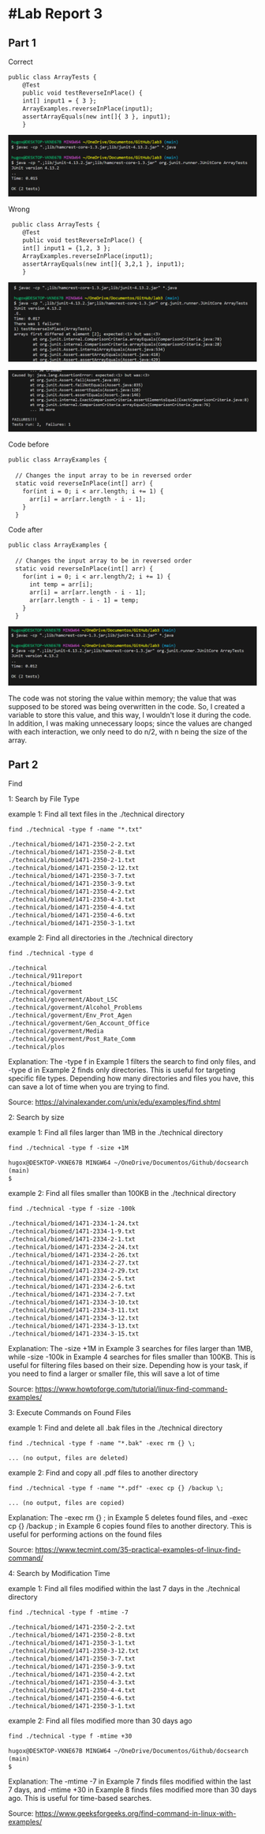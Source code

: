 #Lab Report 3
=========
Part 1
-------
Correct
```
public class ArrayTests {
	@Test 
	public void testReverseInPlace() {
    int[] input1 = { 3 };
    ArrayExamples.reverseInPlace(input1);
    assertArrayEquals(new int[]{ 3 }, input1);
	}
```

![Image](phlab3.1.png)


Wrong
```
 public class ArrayTests {
	@Test 
	public void testReverseInPlace() {
    int[] input1 = {1,2, 3 };
    ArrayExamples.reverseInPlace(input1);
    assertArrayEquals(new int[]{ 3,2,1 }, input1);
	}
```

![Image](phlab3.2.png)

![Image](phlab3.3.png)


Code before
```
public class ArrayExamples {

  // Changes the input array to be in reversed order
  static void reverseInPlace(int[] arr) {
    for(int i = 0; i < arr.length; i += 1) {
      arr[i] = arr[arr.length - i - 1];
    }
  }
```
  
Code after
```
public class ArrayExamples {

  // Changes the input array to be in reversed order
  static void reverseInPlace(int[] arr) {
    for(int i = 0; i < arr.length/2; i += 1) {
      int temp = arr[i];
      arr[i] = arr[arr.length - i - 1];
      arr[arr.length - i - 1] = temp;
    }
  }
```

![Image](phlab3.4.png)

The code was not storing the value within memory; the value that was supposed to be stored was being overwritten in the code. So, I created a variable to store this value, and this way, I wouldn't lose it during the code. In addition, I was making unnecessary loops; since the values are changed with each interaction, we only need to do n/2, with n being the size of the array.

Part 2
-------
Find

1: Search by File Type

example 1: Find all text files in the ./technical directory
```
find ./technical -type f -name "*.txt"
```
```
./technical/biomed/1471-2350-2-2.txt
./technical/biomed/1471-2350-2-8.txt
./technical/biomed/1471-2350-2-1.txt
./technical/biomed/1471-2350-2-12.txt
./technical/biomed/1471-2350-3-7.txt
./technical/biomed/1471-2350-3-9.txt
./technical/biomed/1471-2350-4-2.txt
./technical/biomed/1471-2350-4-3.txt
./technical/biomed/1471-2350-4-4.txt
./technical/biomed/1471-2350-4-6.txt
./technical/biomed/1471-2350-3-1.txt
```
example 2: Find all directories in the ./technical directory
```
find ./technical -type d
```
```
./technical
./technical/911report
./technical/biomed
./technical/goverment
./technical/goverment/About_LSC
./technical/goverment/Alcohol_Problems
./technical/goverment/Env_Prot_Agen
./technical/goverment/Gen_Account_Office
./technical/goverment/Media
./technical/goverment/Post_Rate_Comm
./technical/plos
```

Explanation: The -type f in Example 1 filters the search to find only files, and -type d in Example 2 finds only directories. This is useful for targeting specific file types. Depending how many directories and files you have, this can save a lot of time when you are trying to find.

Source: https://alvinalexander.com/unix/edu/examples/find.shtml

2: Search by size

example 1: Find all files larger than 1MB in the ./technical directory
```
find ./technical -type f -size +1M
```
```
hugox@DESKTOP-VKNE67B MINGW64 ~/OneDrive/Documentos/Github/docsearch (main)
$ 
```

example 2: Find all files smaller than 100KB in the ./technical directory
```
find ./technical -type f -size -100k
```
```
./technical/biomed/1471-2334-1-24.txt
./technical/biomed/1471-2334-1-9.txt
./technical/biomed/1471-2334-2-1.txt
./technical/biomed/1471-2334-2-24.txt
./technical/biomed/1471-2334-2-26.txt
./technical/biomed/1471-2334-2-27.txt
./technical/biomed/1471-2334-2-29.txt
./technical/biomed/1471-2334-2-5.txt
./technical/biomed/1471-2334-2-6.txt
./technical/biomed/1471-2334-2-7.txt
./technical/biomed/1471-2334-3-10.txt
./technical/biomed/1471-2334-3-11.txt
./technical/biomed/1471-2334-3-12.txt
./technical/biomed/1471-2334-3-13.txt
./technical/biomed/1471-2334-3-15.txt
```

Explanation: The -size +1M in Example 3 searches for files larger than 1MB, while -size -100k in Example 4 searches for files smaller than 100KB. This is useful for filtering files based on their size. Depending how is your task, if you need to find a larger or smaller file, this will save a lot of time

Source: https://www.howtoforge.com/tutorial/linux-find-command-examples/

3: Execute Commands on Found Files

example 1: Find and delete all .bak files in the ./technical directory
```
find ./technical -type f -name "*.bak" -exec rm {} \;
```

```
... (no output, files are deleted)
```

example 2: Find and copy all .pdf files to another directory
```
find ./technical -type f -name "*.pdf" -exec cp {} /backup \;
```

```
... (no output, files are copied)
```

Explanation: The -exec rm {} \; in Example 5 deletes found files, and -exec cp {} /backup \; in Example 6 copies found files to another directory. This is useful for performing actions on the found files

Source: https://www.tecmint.com/35-practical-examples-of-linux-find-command/

4: Search by Modification Time 

example 1: Find all files modified within the last 7 days in the ./technical directory
```
find ./technical -type f -mtime -7
```
```
./technical/biomed/1471-2350-2-2.txt
./technical/biomed/1471-2350-2-8.txt
./technical/biomed/1471-2350-3-1.txt
./technical/biomed/1471-2350-3-12.txt
./technical/biomed/1471-2350-3-7.txt
./technical/biomed/1471-2350-3-9.txt
./technical/biomed/1471-2350-4-2.txt
./technical/biomed/1471-2350-4-3.txt
./technical/biomed/1471-2350-4-4.txt
./technical/biomed/1471-2350-4-6.txt
./technical/biomed/1471-2350-3-1.txt
```

example 2: Find all files modified more than 30 days ago
```
find ./technical -type f -mtime +30
```
```
hugox@DESKTOP-VKNE67B MINGW64 ~/OneDrive/Documentos/Github/docsearch (main)
$ 
```

Explanation: The -mtime -7 in Example 7 finds files modified within the last 7 days, and -mtime +30 in Example 8 finds files modified more than 30 days ago. This is useful for time-based searches.

Source: https://www.geeksforgeeks.org/find-command-in-linux-with-examples/

